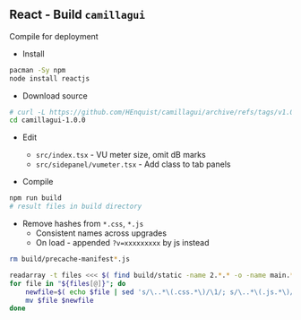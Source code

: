 React - Build `camillagui`
---

Compile for deployment

- Install
```sh
pacman -Sy npm
node install reactjs
```

- Download source
```sh
# curl -L https://github.com/HEnquist/camillagui/archive/refs/tags/v1.0.0.tar.gz | bsdtar xf -
cd camillagui-1.0.0
```

- Edit
	- `src/index.tsx` - VU meter size, omit dB marks
	- `src/sidepanel/vumeter.tsx` - Add class to tab panels

- Compile
```sh
npm run build
# result files in build directory
```

- Remove hashes from `*.css`, `*.js`
	- Consistent names across upgrades
	- On load - appended `?v=xxxxxxxxx` by js instead
```sh
rm build/precache-manifest*.js

readarray -t files <<< $( find build/static -name 2.*.* -o -name main.*.* )
for file in "${files[@]}"; do
	newfile=$( echo $file | sed 's/\..*\(.css.*\)/\1/; s/\..*\(.js.*\)/\1/' )
	mv $file $newfile
done
```
